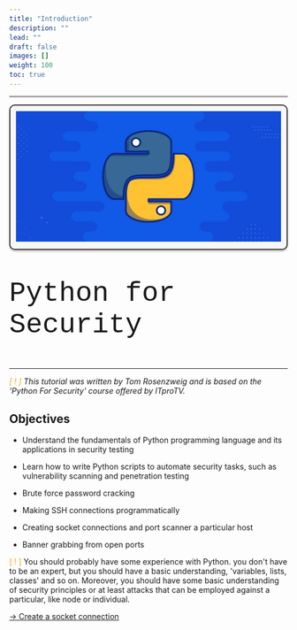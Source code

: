 ```yaml
---
title: "Introduction"
description: ""
lead: ""
draft: false
images: []
weight: 100
toc: true
---
```


---

<style>
  .border {
    border: 2px solid #333;
    border-radius: 10px;
    padding: 10px;
    background-color: #f7f7f7;
    box-shadow: 0px 3px 3px #ccc;
    width: fit-content;
  }
</style>

<div class="border">
  <img src="python_logo.webp"/>
</div>

<p style="font-family: Courier New; font-size: 50px">Python for Security</p>


---

*<font color="orange" >[ ! ]</font> This tutorial was written by Tom Rosenzweig and is based on the 'Python For Security' course offered by ITproTV.*



## Objectives

- Understand the fundamentals of Python programming language and its applications in security testing
- Learn how to write Python scripts to automate security tasks, such as 
vulnerability scanning and penetration testing
- Brute force password cracking 

- Making SSH connections programmatically
- Creating socket connections and port scanner a particular host
- Banner grabbing from open ports   

 <font color="orange" >[ ! ]</font> You should probably have some experience with Python. you don't have to be an expert, but you should have a basic understanding, 'variables, lists, classes' and so on. Moreover, you should have some basic understanding of security principles or at least attacks that can be employed against a particular, like node or individual.

 <a href="/docs/tutorials/pythonsecurity/socket/"> &rarr; Create a socket connection</a>
 